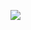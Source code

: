 [![](https://mermaid.ink/img/pako:eNqFk01v2zAMhv8KoXObLMmWtj70MKwY0EM7zDkNBgZGom1ttuRJdLIiyH8flcRZu48aPsh6ST98RYs7pb0hlalIP3pymj5YrAK2hUtPh4Gtth06hvfBbyOFl2JOYZO0wp3CcHl7e1Iz-PSYr8DR9qvzTCnpQVYItqoZfDkQM1jVBOvT95EFH4F-ku7ZugpYgve4wVwH2zEku6IhQ-ejJKawlICWYsRKQv4gxbMx1Gw3KHV_e31pY3B7XKELXguL4gGbnAM6A2hMBMuJf58_PiSMoVH2-YjPThCo8SiwTuwe2_wPzN_thAw-3q0OhmLhTtplig9VJOMzcR9cPGZNam6bV2EtWjfRcZwnOVDahsZp38Zhz3oxMF-hGmQUqnfjXPkvByJsLddDp_7zn9SFaimIZSOXf1c4gELJxWmpUJm8GgzfC1W4veRhzz5_clplHHq6UMH3Va2yEpsou74Th8PYnFWZji_et39k3RnLPpzFdA9ItjvFT10awspGloLau9JWSe9DI3LN3MVsOk3hSSVn69cT7dtptKaWaak3N8vpcr68xvmCllcLfLdYGL2e3VyX87ez0ly9mc1R7ff7XzilYqY?type=png)](https://mermaid.live/edit#pako:eNqFk01v2zAMhv8KoXObLMmWtj70MKwY0EM7zDkNBgZGom1ttuRJdLIiyH8flcRZu48aPsh6ST98RYs7pb0hlalIP3pymj5YrAK2hUtPh4Gtth06hvfBbyOFl2JOYZO0wp3CcHl7e1Iz-PSYr8DR9qvzTCnpQVYItqoZfDkQM1jVBOvT95EFH4F-ku7ZugpYgve4wVwH2zEku6IhQ-ejJKawlICWYsRKQv4gxbMx1Gw3KHV_e31pY3B7XKELXguL4gGbnAM6A2hMBMuJf58_PiSMoVH2-YjPThCo8SiwTuwe2_wPzN_thAw-3q0OhmLhTtplig9VJOMzcR9cPGZNam6bV2EtWjfRcZwnOVDahsZp38Zhz3oxMF-hGmQUqnfjXPkvByJsLddDp_7zn9SFaimIZSOXf1c4gELJxWmpUJm8GgzfC1W4veRhzz5_clplHHq6UMH3Va2yEpsou74Th8PYnFWZji_et39k3RnLPpzFdA9ItjvFT10awspGloLau9JWSe9DI3LN3MVsOk3hSSVn69cT7dtptKaWaak3N8vpcr68xvmCllcLfLdYGL2e3VyX87ez0ly9mc1R7ff7XzilYqY)